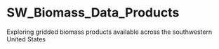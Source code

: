 # SW_Biomass_Data_Products
Exploring gridded biomass products available across the southwestern United States
